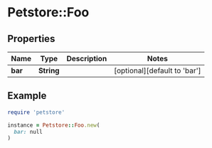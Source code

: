 # Petstore::Foo

## Properties

| Name | Type | Description | Notes |
| ---- | ---- | ----------- | ----- |
| **bar** | **String** |  | [optional][default to &#39;bar&#39;] |

## Example

```ruby
require 'petstore'

instance = Petstore::Foo.new(
  bar: null
)
```
